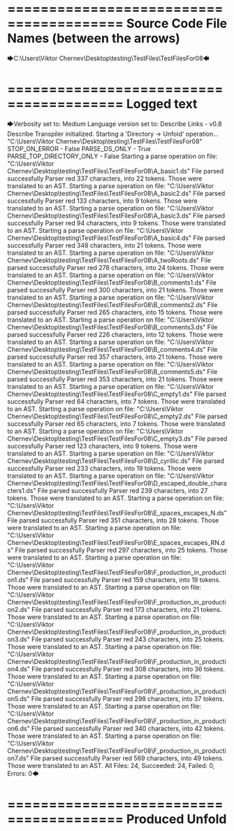 ========================================
Source Code File Names (between the arrows)
========================================

🡆C:\Users\Viktor Chernev\Desktop\testing\TestFiles\TestFilesFor08🡄

========================================
Logged text
========================================

🡆Verbosity set to: Medium
Language version set to: Describe Links - v0.8
Describe Transpiler initialized.
Starting a 'Directory -> Unfold' operation...
"C:\Users\Viktor Chernev\Desktop\testing\TestFiles\TestFilesFor08"
STOP_ON_ERROR - False
PARSE_DS_ONLY - True
PARSE_TOP_DIRECTORY_ONLY - False
Starting a parse operation on file: "C:\Users\Viktor Chernev\Desktop\testing\TestFiles\TestFilesFor08\A_basic1.ds"
File parsed successfully
Parser red 337 characters, into 22 tokens.
Those were translated to an AST.
Starting a parse operation on file: "C:\Users\Viktor Chernev\Desktop\testing\TestFiles\TestFilesFor08\A_basic2.ds"
File parsed successfully
Parser red 133 characters, into 9 tokens.
Those were translated to an AST.
Starting a parse operation on file: "C:\Users\Viktor Chernev\Desktop\testing\TestFiles\TestFilesFor08\A_basic3.ds"
File parsed successfully
Parser red 94 characters, into 9 tokens.
Those were translated to an AST.
Starting a parse operation on file: "C:\Users\Viktor Chernev\Desktop\testing\TestFiles\TestFilesFor08\A_basic4.ds"
File parsed successfully
Parser red 348 characters, into 21 tokens.
Those were translated to an AST.
Starting a parse operation on file: "C:\Users\Viktor Chernev\Desktop\testing\TestFiles\TestFilesFor08\A_twoRoots.ds"
File parsed successfully
Parser red 278 characters, into 24 tokens.
Those were translated to an AST.
Starting a parse operation on file: "C:\Users\Viktor Chernev\Desktop\testing\TestFiles\TestFilesFor08\B_comments1.ds"
File parsed successfully
Parser red 300 characters, into 21 tokens.
Those were translated to an AST.
Starting a parse operation on file: "C:\Users\Viktor Chernev\Desktop\testing\TestFiles\TestFilesFor08\B_comments2.ds"
File parsed successfully
Parser red 265 characters, into 15 tokens.
Those were translated to an AST.
Starting a parse operation on file: "C:\Users\Viktor Chernev\Desktop\testing\TestFiles\TestFilesFor08\B_comments3.ds"
File parsed successfully
Parser red 226 characters, into 12 tokens.
Those were translated to an AST.
Starting a parse operation on file: "C:\Users\Viktor Chernev\Desktop\testing\TestFiles\TestFilesFor08\B_comments4.ds"
File parsed successfully
Parser red 357 characters, into 21 tokens.
Those were translated to an AST.
Starting a parse operation on file: "C:\Users\Viktor Chernev\Desktop\testing\TestFiles\TestFilesFor08\B_comments5.ds"
File parsed successfully
Parser red 353 characters, into 21 tokens.
Those were translated to an AST.
Starting a parse operation on file: "C:\Users\Viktor Chernev\Desktop\testing\TestFiles\TestFilesFor08\C_empty1.ds"
File parsed successfully
Parser red 64 characters, into 7 tokens.
Those were translated to an AST.
Starting a parse operation on file: "C:\Users\Viktor Chernev\Desktop\testing\TestFiles\TestFilesFor08\C_empty2.ds"
File parsed successfully
Parser red 65 characters, into 7 tokens.
Those were translated to an AST.
Starting a parse operation on file: "C:\Users\Viktor Chernev\Desktop\testing\TestFiles\TestFilesFor08\C_empty3.ds"
File parsed successfully
Parser red 123 characters, into 9 tokens.
Those were translated to an AST.
Starting a parse operation on file: "C:\Users\Viktor Chernev\Desktop\testing\TestFiles\TestFilesFor08\D_cyrillic.ds"
File parsed successfully
Parser red 233 characters, into 19 tokens.
Those were translated to an AST.
Starting a parse operation on file: "C:\Users\Viktor Chernev\Desktop\testing\TestFiles\TestFilesFor08\D_escaped_double_characters1.ds"
File parsed successfully
Parser red 239 characters, into 27 tokens.
Those were translated to an AST.
Starting a parse operation on file: "C:\Users\Viktor Chernev\Desktop\testing\TestFiles\TestFilesFor08\E_spaces_escapes_N.ds"
File parsed successfully
Parser red 351 characters, into 28 tokens.
Those were translated to an AST.
Starting a parse operation on file: "C:\Users\Viktor Chernev\Desktop\testing\TestFiles\TestFilesFor08\E_spaces_escapes_RN.ds"
File parsed successfully
Parser red 297 characters, into 25 tokens.
Those were translated to an AST.
Starting a parse operation on file: "C:\Users\Viktor Chernev\Desktop\testing\TestFiles\TestFilesFor08\F_production_in_production1.ds"
File parsed successfully
Parser red 159 characters, into 19 tokens.
Those were translated to an AST.
Starting a parse operation on file: "C:\Users\Viktor Chernev\Desktop\testing\TestFiles\TestFilesFor08\F_production_in_production2.ds"
File parsed successfully
Parser red 173 characters, into 21 tokens.
Those were translated to an AST.
Starting a parse operation on file: "C:\Users\Viktor Chernev\Desktop\testing\TestFiles\TestFilesFor08\F_production_in_production3.ds"
File parsed successfully
Parser red 243 characters, into 25 tokens.
Those were translated to an AST.
Starting a parse operation on file: "C:\Users\Viktor Chernev\Desktop\testing\TestFiles\TestFilesFor08\F_production_in_production4.ds"
File parsed successfully
Parser red 308 characters, into 36 tokens.
Those were translated to an AST.
Starting a parse operation on file: "C:\Users\Viktor Chernev\Desktop\testing\TestFiles\TestFilesFor08\F_production_in_production5.ds"
File parsed successfully
Parser red 298 characters, into 37 tokens.
Those were translated to an AST.
Starting a parse operation on file: "C:\Users\Viktor Chernev\Desktop\testing\TestFiles\TestFilesFor08\F_production_in_production6.ds"
File parsed successfully
Parser red 340 characters, into 42 tokens.
Those were translated to an AST.
Starting a parse operation on file: "C:\Users\Viktor Chernev\Desktop\testing\TestFiles\TestFilesFor08\F_production_in_production7.ds"
File parsed successfully
Parser red 569 characters, into 49 tokens.
Those were translated to an AST.
All Files: 24, Succeeded: 24, Failed: 0, Errors: 0🡄

========================================
Produced Unfold
========================================

